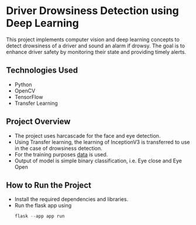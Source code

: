 # Driver Drowsiness Detection using Deep Learning


This project implements computer vision and deep learning concepts to detect drowsiness of a driver and sound an alarm if drowsy. The goal is to enhance driver safety by monitoring their state and providing timely alerts.

## Technologies Used
- Python
- OpenCV 
- TensorFlow
- Transfer Learning

## Project Overview
- The project uses harcascade for the face and eye detection.
- Using Transfer learning, the learning of InceptionV3 is transferred to use in the case of drowsiness detection.
- For the training purposes [data](]https://www.kaggle.com/datasets/kutaykutlu/drowsiness-detection?select=closed_eye) is used.
- Output of model is simple binary classification, i.e. Eye close and Eye Open

## How to Run the Project
- Install the required dependencies and libraries.
- Run the flask app using
  ```python
  flask --app app run
